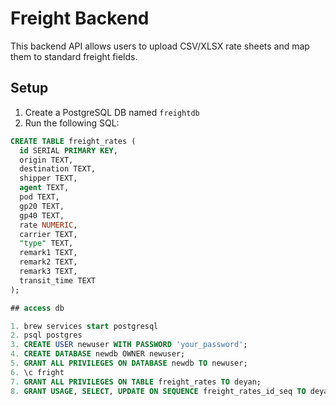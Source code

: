 # Freight Backend

This backend API allows users to upload CSV/XLSX rate sheets and map them to standard freight fields.

## Setup

1. Create a PostgreSQL DB named `freightdb`
2. Run the following SQL:

```sql
CREATE TABLE freight_rates (
  id SERIAL PRIMARY KEY,
  origin TEXT,
  destination TEXT,
  shipper TEXT,
  agent TEXT,
  pod TEXT,
  gp20 TEXT,
  gp40 TEXT,
  rate NUMERIC,
  carrier TEXT,
  "type" TEXT,
  remark1 TEXT,
  remark2 TEXT,
  remark3 TEXT,
  transit_time TEXT
);

## access db

1. brew services start postgresql
2. psql postgres
3. CREATE USER newuser WITH PASSWORD 'your_password';
4. CREATE DATABASE newdb OWNER newuser;
5. GRANT ALL PRIVILEGES ON DATABASE newdb TO newuser;
6. \c fright
7. GRANT ALL PRIVILEGES ON TABLE freight_rates TO deyan;
8. GRANT USAGE, SELECT, UPDATE ON SEQUENCE freight_rates_id_seq TO deyan;